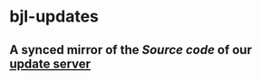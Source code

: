 # bjl-updates
## A synced mirror of the ___***Source code***___ of our [update server](http://www.bjlinux.xyz/mirror)
